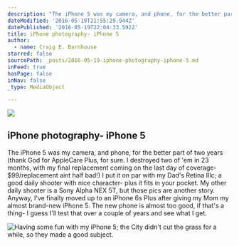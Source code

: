 ```yaml
---
description: "The iPhone 5 was my camera, and phone, for the better part of two years (thank God for AppleCare Plus, for sure. I destroyed two of 'em in 23 months, with my final replacement coming on the last day of coverage- $99/replacement aint half bad!) I put it on par with my Dad's Retina IIIc; a good daily shooter with nice character- plus it fits in your pocket. My other daily shooter is a Sony Alpha NEX 5T, but those pics are another story. Anyway, I've finally moved up to an iPhone 6s Plus after giving my Mom my almost brand-new iPhone 5. The new phone is almost too good, if that's a thing- I guess I'll test that over a couple of years and see what I get."
dateModified: '2016-05-19T21:55:29.944Z'
datePublished: '2016-05-19T22:04:33.592Z'
title: iPhone photography- iPhone 5
author:
  - name: Craig E. Barnhouse
starred: false
sourcePath: _posts/2016-05-19-iphone-photography-iphone-5.md
inFeed: true
hasPage: false
inNav: false
_type: MediaObject

---
```

<article style=""><img src="https://the-grid-user-content.s3-us-west-2.amazonaws.com/78426067-a201-4aa6-87c4-d73dcea14341.tiff" /><h1>iPhone photography- iPhone 5</h1><p>The iPhone 5 was my camera, and phone, for the better part of two years (thank God for AppleCare Plus, for sure. I destroyed two of 'em in 23 months, with my final replacement coming on the last day of coverage- $99/replacement aint half bad!) I put it on par with my Dad's Retina IIIc; a good daily shooter with nice character- plus it fits in your pocket. My other daily shooter is a Sony Alpha NEX 5T, but those pics are another story. Anyway, I've finally moved up to an iPhone 6s Plus after giving my Mom my almost brand-new iPhone 5. The new phone is almost too good, if that's a thing- I guess I'll test that over a couple of years and see what I get.</p></article>

![Having some fun with my iPhone 5; the City didn't cut the grass for a while, so they made a good subject.](https://the-grid-user-content.s3-us-west-2.amazonaws.com/e33144c0-3b4f-4480-b545-c92e0c291704.jpg)
